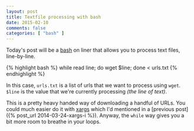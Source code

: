 ```yaml
---
layout: post
title: Textfile processing with bash
date: 2015-02-10
comments: false
categories: [ "bash" ]
---
```


Today's post will be a [bash](http://www.gnu.org/software/bash/) on liner that allows you to process text files, line-by-line.

{% highlight bash %}
while read line; do wget $line; done < urls.txt
{% endhighlight %}

In this case, `urls.txt` is a list of urls that we want to process using `wget`. `$line` is the value that we're currently processing <em>(the line of text)</em>.

This is a pretty heavy handed way of downloading a handful of URLs. You could much easier do it with [xargs](http://en.wikipedia.org/wiki/Xargs) which I'd mentioned in a [previous post]({% post_url 2014-03-24-xargs-i %}). Anyway, the `while` way gives you a bit more room to breathe in your loops.